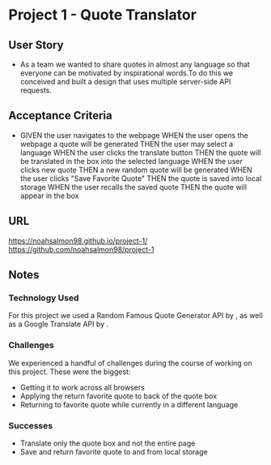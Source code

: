 # Project 1 - Quote Translator

## User Story

*  As a team we wanted to share quotes in almost any language so that everyone can be motivated by inspirational words.To do this we conceived and built a design that uses multiple server-side API requests. 

## Acceptance Criteria

* GIVEN the user navigates to the webpage
WHEN the user opens the webpage a quote will be generated
THEN the user may select a language
WHEN the user clicks the translate button
THEN the quote will be translated in the box into the selected language
WHEN the user clicks new quote
THEN a new random quote will be generated
WHEN the user clicks "Save Favorite Quote"
THEN the quote is saved into local storage
WHEN the user recalls the saved quote
THEN the quote will appear in the box

## URL

https://noahsalmon98.github.io/project-1/
https://github.com/noahsalmon98/project-1

## Notes

### Technology Used
For this project we used a Random Famous Quote Generator API by  , as well as a Google Translate API by .

### Challenges
We experienced a handful of challenges during the course of working on this project. These were the biggest:
*  Getting it to work across all browsers
*  Applying the return favorite quote to back of the quote box
*  Returning to favorite quote while currently in a different language
  
### Successes
*  Translate only the quote box and not the entire page
*  Save and return favorite quote to and from local storage

 

